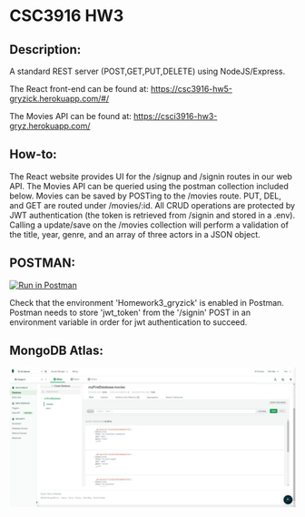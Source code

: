 # CSC3916 HW3

## Description:
A standard REST server (POST,GET,PUT,DELETE) using NodeJS/Express.

The React front-end can be found at: https://csc3916-hw5-gryzick.herokuapp.com/#/

The Movies API can be found at: https://csci3916-hw3-gryz.herokuapp.com/

## How-to:
The React website provides UI for the /signup and /signin routes in our web API. The Movies API can be queried using the postman collection included below. Movies can be saved by POSTing to the /movies route. PUT, DEL, and GET are routed under /movies/:id. All CRUD operations are protected by JWT authentication (the token is retrieved from /signin and stored in a .env). Calling a update/save on the /movies collection will perform a validation of the title, year, genre, and an array of three actors in a JSON object.

## POSTMAN:
[![Run in Postman](https://run.pstmn.io/button.svg)](https://app.getpostman.com/run-collection/5a945e7031483cf1675c?action=collection%2Fimport#?env%5BHomework3_gryzick%5D=W3sia2V5Ijoiand0X3Rva2VuIiwidmFsdWUiOiJ0b2tlbiBoZXJlIiwiZW5hYmxlZCI6dHJ1ZSwidHlwZSI6InRleHQiLCJzZXNzaW9uVmFsdWUiOiJKV1QuLi4iLCJzZXNzaW9uSW5kZXgiOjB9XQ==)

Check that the environment 'Homework3_gryzick' is enabled in Postman. Postman needs to store 'jwt_token' from the '/signin' POST in an environment variable in order for jwt authentication to succeed.

## MongoDB Atlas:
![5 movies in the database](assets/db_info.JPG)
